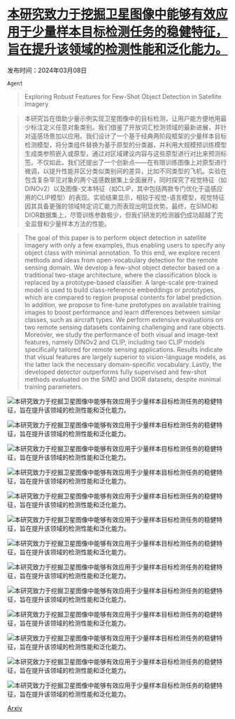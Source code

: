 # [本研究致力于挖掘卫星图像中能够有效应用于少量样本目标检测任务的稳健特征，旨在提升该领域的检测性能和泛化能力。](https://arxiv.org/abs/2403.05381)

发布时间：2024年03月08日

`Agent`

> Exploring Robust Features for Few-Shot Object Detection in Satellite Imagery

> 本研究旨在借助少量示例实现卫星图像中的目标检测，让用户能方便地用最少标注定义任意对象类别。我们借鉴了开放词汇检测领域的最新进展，并针对遥感场景加以应用。我们设计了一个基于经典两阶段框架的少量样本目标检测模型，将分类组件替换为基于原型的分类器，并利用大规模预训练模型生成类参照嵌入或原型，通过对区域建议内容与这些原型进行对比来预测标签。不仅如此，我们还提出了一个创新点——在有限训练图像上对原型进行微调，以提升性能并区分类似类别间的差异，比如不同类型的飞机。实验在包含复杂罕见对象的两个遥感数据集上全面展开，同时探究了视觉特征（如DINOv2）以及图像-文本特征（如CLIP，其中包括两款专门优化于遥感应用的CLIP模型）的表现。实验结果显示，相较于视觉-语言模型，视觉特征因其具备更强的领域特定词汇能力而表现出明显优势。最终，在SIMD和DIOR数据集上，尽管训练参数极少，但我们研发的检测器仍成功超越了完全监督和少量样本方法的性能。

> The goal of this paper is to perform object detection in satellite imagery with only a few examples, thus enabling users to specify any object class with minimal annotation. To this end, we explore recent methods and ideas from open-vocabulary detection for the remote sensing domain. We develop a few-shot object detector based on a traditional two-stage architecture, where the classification block is replaced by a prototype-based classifier. A large-scale pre-trained model is used to build class-reference embeddings or prototypes, which are compared to region proposal contents for label prediction. In addition, we propose to fine-tune prototypes on available training images to boost performance and learn differences between similar classes, such as aircraft types. We perform extensive evaluations on two remote sensing datasets containing challenging and rare objects. Moreover, we study the performance of both visual and image-text features, namely DINOv2 and CLIP, including two CLIP models specifically tailored for remote sensing applications. Results indicate that visual features are largely superior to vision-language models, as the latter lack the necessary domain-specific vocabulary. Lastly, the developed detector outperforms fully supervised and few-shot methods evaluated on the SIMD and DIOR datasets, despite minimal training parameters.

![本研究致力于挖掘卫星图像中能够有效应用于少量样本目标检测任务的稳健特征，旨在提升该领域的检测性能和泛化能力。](../../../paper_images/2403.05381/x1.png)

![本研究致力于挖掘卫星图像中能够有效应用于少量样本目标检测任务的稳健特征，旨在提升该领域的检测性能和泛化能力。](../../../paper_images/2403.05381/x2.png)

![本研究致力于挖掘卫星图像中能够有效应用于少量样本目标检测任务的稳健特征，旨在提升该领域的检测性能和泛化能力。](../../../paper_images/2403.05381/x3.png)

![本研究致力于挖掘卫星图像中能够有效应用于少量样本目标检测任务的稳健特征，旨在提升该领域的检测性能和泛化能力。](../../../paper_images/2403.05381/x4.png)

![本研究致力于挖掘卫星图像中能够有效应用于少量样本目标检测任务的稳健特征，旨在提升该领域的检测性能和泛化能力。](../../../paper_images/2403.05381/x5.png)

![本研究致力于挖掘卫星图像中能够有效应用于少量样本目标检测任务的稳健特征，旨在提升该领域的检测性能和泛化能力。](../../../paper_images/2403.05381/x6.png)

![本研究致力于挖掘卫星图像中能够有效应用于少量样本目标检测任务的稳健特征，旨在提升该领域的检测性能和泛化能力。](../../../paper_images/2403.05381/x7.png)

![本研究致力于挖掘卫星图像中能够有效应用于少量样本目标检测任务的稳健特征，旨在提升该领域的检测性能和泛化能力。](../../../paper_images/2403.05381/x8.png)

![本研究致力于挖掘卫星图像中能够有效应用于少量样本目标检测任务的稳健特征，旨在提升该领域的检测性能和泛化能力。](../../../paper_images/2403.05381/x9.png)

![本研究致力于挖掘卫星图像中能够有效应用于少量样本目标检测任务的稳健特征，旨在提升该领域的检测性能和泛化能力。](../../../paper_images/2403.05381/x10.png)

![本研究致力于挖掘卫星图像中能够有效应用于少量样本目标检测任务的稳健特征，旨在提升该领域的检测性能和泛化能力。](../../../paper_images/2403.05381/x11.png)

![本研究致力于挖掘卫星图像中能够有效应用于少量样本目标检测任务的稳健特征，旨在提升该领域的检测性能和泛化能力。](../../../paper_images/2403.05381/x12.png)

![本研究致力于挖掘卫星图像中能够有效应用于少量样本目标检测任务的稳健特征，旨在提升该领域的检测性能和泛化能力。](../../../paper_images/2403.05381/x13.png)

[Arxiv](https://arxiv.org/abs/2403.05381)
